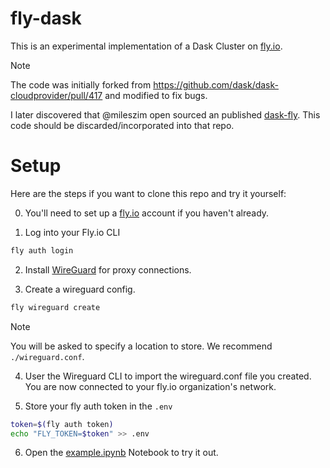 # fly-dask

This is an experimental implementation of a Dask Cluster on [fly.io](https://fly.io).

> [!NOTE]
> The code was initially forked from https://github.com/dask/dask-cloudprovider/pull/417 and modified to fix bugs.
>
> I later discovered that @mileszim open sourced an published [dask-fly](https://github.com/mileszim/dask-fly). This code should be discarded/incorporated into that repo.

# Setup 

Here are the steps if you want to clone this repo and try it yourself:

0. You'll need to set up a [fly.io](https://fly.io) account if you haven't already.

1. Log into your Fly.io CLI
```sh
fly auth login
```

2. Install [WireGuard](https://www.wireguard.com/install/) for proxy connections.

3. Create a wireguard config.
```sh
fly wireguard create
```

> [!NOTE]
> You will be asked to specify a location to store. We recommend `./wireguard.conf`.

4. User the Wireguard CLI to import the wireguard.conf file you created. You are now connected to your fly.io organization's network.

5. Store your fly auth token in the `.env`
```sh
token=$(fly auth token)
echo "FLY_TOKEN=$token" >> .env
```

6. Open the [example.ipynb](./example.ipynb) Notebook to try it out. 
